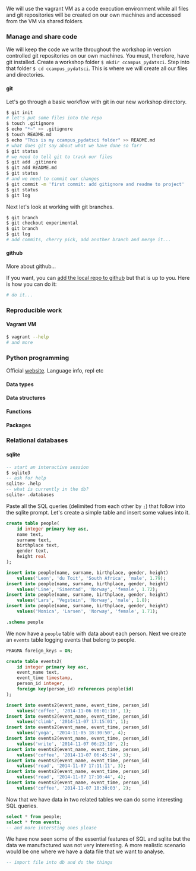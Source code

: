 
We will use the vagrant VM as a code execution environment while all files and git repositories will be created on our own machines and accessed from the VM via shared folders.

### Manage and share code

We will keep the code we write throughout the workshop in version controlled git repositories on our own machines. You must, therefore, have git installed. Create a workshop folder `$ mkdir ccampus_pydatsci`. Step into that folder `$ cd ccampus_pydatsci`. This is where we will create all our files and directories.

#### git

Let's go through a basic workflow with git in our new workshop directory.

```sh
$ git init 
# let's put some files into the repo
$ touch .gitignore
$ echo "*~" >> .gitignore
$ touch README.md
$ echo "This is my ccampus_pydatsci folder" >> README.md
# what does git say about what we have done so far?
$ git status
# we need to tell git to track our files
$ git add .gitinore
$ git add README.md
$ git status
# and we need to commit our changes
$ git commit -m 'first commit: add gitignore and readme to project'
$ git status
$ git log
```

Next let's look at working with git branches.

```sh
$ git branch
$ git checkout experimental
$ git branch
$ git log
# add commits, cherry pick, add another branch and merge it...
```

#### github

More about github...

If you want, you can [add the local repo to github](https://help.github.com/articles/adding-an-existing-project-to-github-using-the-command-line/) but that is up to you. Here is how you can do it:

```sh
# do it...
```

### Reproducible work

#### Vagrant VM

```sh
$ vagrant --help
# and more
```

### Python programming

Official [website](https://www.python.org/).
Language info, repl etc

#### Data types

#### Data structures

#### Functions

#### Packages


### Relational databases

#### sqlite

```sql
-- start an interactive session
$ sqlite3
-- ask for help
sqlite> .help
-- what is currently in the db?
sqlite> .databases
```

Paste all the SQL queries (delimited from each other by `;`) that follow into the sqlite prompt. Let's create a simple table and insert some values into it.

```sql
create table people(
    id integer primary key asc,
    name text,
    surname text,
    birthplace text,
    gender text,
    height real
);

insert into people(name, surname, birthplace, gender, height)
    values('Leon', 'du Toit', 'South Africa', 'male', 1.79);
insert into people(name, surname, birthplace, gender, height)
    values('Line', 'Simentad', 'Norway', 'female', 1.72);
insert into people(name, surname, birthplace, gender, height)
    values('Lars', 'Vegstein', 'Norway', 'male', 1.8);
insert into people(name, surname, birthplace, gender, height)
    values('Monica', 'Larsen', 'Norway', 'female', 1.71);

.schema people
```
We now have a `people` table with data about each person. Next we create an `events` table logging events that belong to people.

```sql
PRAGMA foreign_keys = ON;

create table events2(
    id integer primary key asc,
    event_name text,
    event_time timestamp,
    person_id integer,
    foreign key(person_id) references people(id)
);

insert into events2(event_name, event_time, person_id)
    values('coffee', '2014-11-06 08:01:10', 1);
insert into events2(event_name, event_time, person_id)
    values('climb', '2014-11-07 17:15:01', 1);
insert into events2(event_name, event_time, person_id)
    values('yoga', '2014-11-05 18:30:50', 4);
insert into events2(event_name, event_time, person_id)
    values('write', '2014-11-07 06:23:10', 2);
insert into events2(event_name, event_time, person_id)
    values('coffee', '2014-11-07 06:45:34', 3);
insert into events2(event_name, event_time, person_id)
    values('read', '2014-11-07 17:11:11', 3);
insert into events2(event_name, event_time, person_id)
    values('read', '2014-11-07 17:10:44', 4);
insert into events2(event_name, event_time, person_id)
    values('coffee', '2014-11-07 10:30:03', 2);
```

Now that we have data in two related tables we can do some interesting SQL queries.

```sql
select * from people;
select * from events;
-- and more intersting ones please
```

We have now seen some of the essential features of SQL and sqlite but the data we manufactured was not very interesting. A more realistic scenario would be one where we have a data file that we want to analyse. 

```sql
-- import file into db and do the things
```

